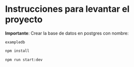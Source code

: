 

# Instrucciones para levantar el proyecto

**Importante**: Crear la base de datos en postgres con nombre:

`exampledb`

```bash
npm install

npm run start:dev

```